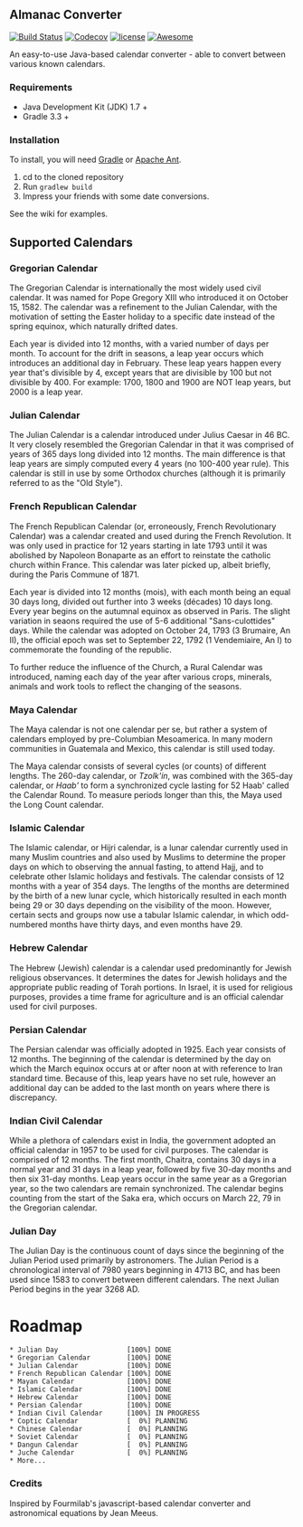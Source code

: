 Almanac Converter 
-----------------
[![Build Status](https://travis-ci.org/chrisengelsma/almanac-converter.svg?branch=master)](https://travis-ci.org/chrisengelsma/almanac-converter) [![Codecov](https://img.shields.io/codecov/c/github/chrisengelsma/almanac-converter.svg)](https://codecov.io/gh/chrisengelsma/almanac-converter) [![license](https://img.shields.io/github/license/chrisengelsma/almanac-converter.svg)](https://github.com/chrisengelsma/almanac-converter/blob/master/LICENSE) [![Awesome](https://cdn.rawgit.com/sindresorhus/awesome/d7305f38d29fed78fa85652e3a63e154dd8e8829/media/badge.svg)](https://github.com/sindresorhus/awesome)

An easy-to-use Java-based calendar converter - able to convert between various known calendars.

### Requirements

* Java Development Kit (JDK) 1.7 +
* Gradle 3.3 +

### Installation

To install, you will need [Gradle](https://gradle.org/) or [Apache Ant](http://ant.apache.org/).

1. cd to the cloned repository
2. Run ```gradlew build```
3. Impress your friends with some date conversions.

See the wiki for examples.

## Supported Calendars

### Gregorian Calendar
The Gregorian Calendar is internationally the most widely used civil calendar. It was named for Pope Gregory XIII who introduced it on October 15, 1582. The calendar was a refinement to the Julian Calendar, with the motivation of setting the Easter holiday to a specific date instead of the spring equinox, which naturally drifted dates.

Each year is divided into 12 months, with a varied number of days per month. To account for the drift in seasons, a leap year occurs which introduces an additional day in February. These leap years happen every year that's divisible by 4, except years that are divisible by 100 but not divisible by 400. For example: 1700, 1800 and 1900 are NOT leap years, but 2000 is a leap year.

### Julian Calendar
The Julian Calendar is a calendar introduced under Julius Caesar in 46 BC. It very closely resembled the Gregorian Calendar in that it was comprised of years of 365 days long divided into 12 months. The main difference is that leap years are simply computed every 4 years (no 100-400 year rule). This calendar is still in use by some Orthodox churches (although it is primarily referred to as the "Old Style").

### French Republican Calendar
The French Republican Calendar (or, erroneously, French Revolutionary Calendar) was a calendar created and used during the French Revolution. It was only used in practice for 12 years starting in late 1793 until it was abolished by Napoleon Bonaparte as an effort to reinstate the catholic church within France. This calendar was later picked up, albeit briefly, during the Paris Commune of 1871.

Each year is divided into 12 months (mois), with each month being an equal 30 days long, divided out further into 3 weeks (décades) 10 days long. Every year begins on the autumnal equinox as observed in Paris. The slight variation in seaons required the use of 5-6 additional "Sans-culottides" days. While the calendar was adopted on October 24, 1793 (3 Brumaire, An II), the official epoch was set to September 22, 1792 (1 Vendemiaire, An I) to commemorate the founding of the republic.
 
To further reduce the influence of the Church, a Rural Calendar was introduced, naming each day of the year after various crops, minerals, animals and work tools to reflect the changing of the seasons. 

### Maya Calendar
The Maya calendar is not one calendar per se, but rather a system of calendars employed by pre-Columbian Mesoamerica. In many modern communities in Guatemala and Mexico, this calendar is still used today.

The Maya calendar consists of several cycles (or counts) of different lengths. The 260-day calendar, or <em>Tzolk'in</em>, was combined with the 365-day calendar, or <em>Haab'</em> to form a synchronized cycle lasting for 52 Haab' called the Calendar Round. To measure periods longer than this, the Maya used the Long Count calendar.

### Islamic Calendar
The Islamic calendar, or Hijri calendar, is a lunar calendar currently used in many Muslim countries and also used by Muslims to determine the proper days on which to observing the annual fasting, to attend Hajj, and to celebrate other Islamic holidays and festivals. The calendar consists of 12 months with a year of 354 days. The lengths of the months are determined by the birth of a new lunar cycle, which historically resulted in each month being 29 or 30 days depending on the visibility of the moon. However, certain sects and groups now use a tabular Islamic calendar, in which odd-numbered months have thirty days, and even months have 29.

### Hebrew Calendar
The Hebrew (Jewish) calendar is a calendar used predominantly for Jewish religious observances. It determines the dates for Jewish holidays and the appropriate public reading of Torah portions. In Israel, it is used for religious purposes, provides a time frame for agriculture and is an official calendar used for civil purposes.

### Persian Calendar
The Persian calendar was officially adopted in 1925. Each year consists of 12 months. The beginning of the calendar is determined by the day on which the March equinox occurs at or after noon at with reference to Iran standard time. Because of this, leap years have no set rule, however an additional day can be added to the last month on years where there is discrepancy.

### Indian Civil Calendar
While a plethora of calendars exist in India, the government adopted an official calendar in 1957 to be used for civil purposes. The calendar is comprised of 12 months. The first month, Chaitra, contains 30 days in a normal year and 31 days in a leap year, followed by five 30-day months and then six 31-day months. Leap years occur in the same year as a Gregorian year, so the two calendars are remain synchronized. The calendar begins counting from the start of the Saka era, which occurs on March 22, 79 in the Gregorian calendar.
 
### Julian Day
The Julian Day is the continuous count of days since the beginning of the Julian Period used primarily by astronomers. The Julian Period is a chronological interval of 7980 years beginning in 4713 BC, and has been used since 1583 to convert between different calendars. The next Julian Period begins in the year 3268 AD.

# Roadmap
```
* Julian Day                 [100%] DONE
* Gregorian Calendar         [100%] DONE
* Julian Calendar            [100%] DONE
* French Republican Calendar [100%] DONE
* Mayan Calendar             [100%] DONE
* Islamic Calendar           [100%] DONE
* Hebrew Calendar            [100%] DONE
* Persian Calendar           [100%] DONE
* Indian Civil Calendar      [100%] IN PROGRESS
* Coptic Calendar            [  0%] PLANNING
* Chinese Calendar           [  0%] PLANNING
* Soviet Calendar            [  0%] PLANNING
* Dangun Calendar            [  0%] PLANNING
* Juche Calendar             [  0%] PLANNING
* More...
```

### Credits

Inspired by Fourmilab's javascript-based calendar converter and astronomical equations by Jean Meeus.
